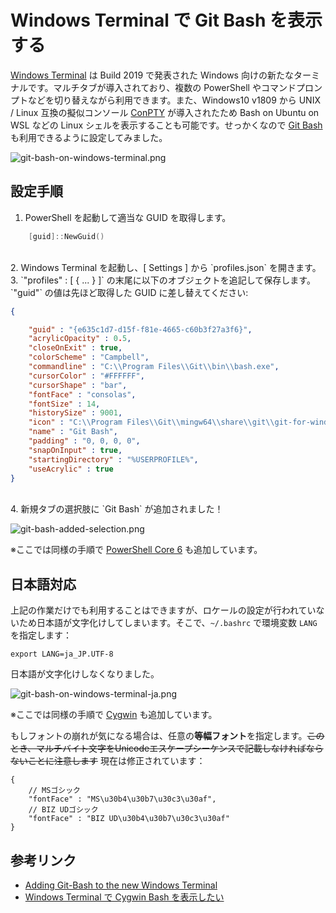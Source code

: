 # Windows Terminal で Git Bash を表示する

[Windows Terminal](https://github.com/microsoft/terminal) は Build 2019 で発表された Windows 向けの新たなターミナルです。マルチタブが導入されており、複数の PowerShell やコマンドプロンプトなどを切り替えながら利用できます。また、Windows10 v1809 から UNIX / Linux 互換の擬似コンソール [ConPTY](https://devblogs.microsoft.com/commandline/windows-command-line-introducing-the-windows-pseudo-console-conpty/) が導入されたため Bash on Ubuntu on WSL などの Linux シェルを表示することも可能です。せっかくなので [Git Bash](https://gitforwindows.org/) も利用できるように設定してみました。

![git-bash-on-windows-terminal.png](https://qiita-image-store.s3.ap-northeast-1.amazonaws.com/0/463374/24ab28df-45f3-a57a-65bf-af896cbdff15.png)

## 設定手順

1. PowerShell を起動して適当な GUID を取得します。

```powershell
    [guid]::NewGuid()
```
<br>
2. Windows Terminal を起動し、[ Settings ] から `profiles.json` を開きます。
3. `"profiles" : [ { ... } ]` の末尾に以下のオブジェクトを追記して保存します。`"guid"` の値は先ほど取得した GUID に差し替えてください:

```json
{

    "guid" : "{e635c1d7-d15f-f81e-4665-c60b3f27a3f6}",
    "acrylicOpacity" : 0.5,
    "closeOnExit" : true,
    "colorScheme" : "Campbell",
    "commandline" : "C:\\Program Files\\Git\\bin\\bash.exe",
    "cursorColor" : "#FFFFFF",
    "cursorShape" : "bar",
    "fontFace" : "consolas",
    "fontSize" : 14,
    "historySize" : 9001,
    "icon" : "C:\\Program Files\\Git\\mingw64\\share\\git\\git-for-windows.ico",
    "name" : "Git Bash",
    "padding" : "0, 0, 0, 0",
    "snapOnInput" : true,
    "startingDirectory" : "%USERPROFILE%",
    "useAcrylic" : true
}
```
<br>
4. 新規タブの選択肢に `Git Bash` が追加されました！

![git-bash-added-selection.png](https://qiita-image-store.s3.ap-northeast-1.amazonaws.com/0/463374/8ff677e8-7b96-cfb6-84ee-d96b47c1da47.png)

※ここでは同様の手順で [PowerShell Core 6](https://aka.ms/pscore6) も追加しています。

## 日本語対応

上記の作業だけでも利用することはできますが、ロケールの設定が行われていないため日本語が文字化けしてしまいます。そこで、`~/.bashrc` で環境変数 `LANG` を指定します：

```shell:.barhrc
export LANG=ja_JP.UTF-8
```

日本語が文字化けしなくなりました。

![git-bash-on-windows-terminal-ja.png](https://qiita-image-store.s3.ap-northeast-1.amazonaws.com/0/463374/3fe5e15e-1284-dd0f-80eb-22ac86259197.png)

※ここでは同様の手順で [Cygwin](https://qiita.com/yokra9/items/e8b184021091dbabb8a1) も追加しています。

もしフォントの崩れが気になる場合は、任意の**等幅フォント**を指定します。<del>このとき、マルチバイト文字をUnicodeエスケープシーケンスで記載しなければならないことに注意します</del> 現在は修正されています：

```json-doc
{
    // MSゴシック
    "fontFace" : "MS\u30b4\u30b7\u30c3\u30af",
    // BIZ UDゴシック
    "fontFace" : "BIZ UD\u30b4\u30b7\u30c3\u30af"
}
```

## 参考リンク

* [Adding Git-Bash to the new Windows Terminal
](https://stackoverflow.com/questions/56839307/adding-git-bash-to-the-new-windows-terminal)
* [Windows Terminal で Cygwin Bash を表示したい](https://qiita.com/yokra9/items/e8b184021091dbabb8a1)
